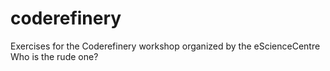 # coderefinery
Exercises for the Coderefinery workshop organized by the eScienceCentre
Who is the rude one?
